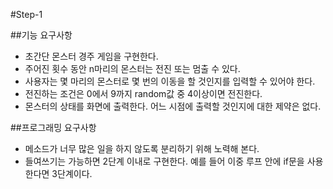 #Step-1

##기능 요구사항
- 초간단 몬스터 경주 게임을 구현한다.
- 주어진 횟수 동안 n마리의 몬스터는 전진 또는 멈출 수 있다.
- 사용자는 몇 마리의 몬스터로 몇 번의 이동을 할 것인지를 입력할 수 있어야 한다.
- 전진하는 조건은 0에서 9까지 random값 중 4이상이면 전진한다.
- 몬스터의 상태를 화면에 출력한다. 어느 시점에 출력할 것인지에 대한 제약은 없다.

##프로그래밍 요구사항
- 메소드가 너무 많은 일을 하지 않도록 분리하기 위해 노력해 본다.
- 들여쓰기는 가능하면 2단계 이내로 구현한다. 예를 들어 이중 루프 안에 if문을 사용한다면 3단계이다.